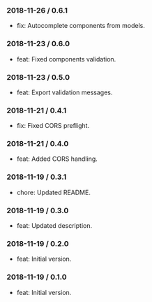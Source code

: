 ### 2018-11-26 / 0.6.1

* fix: Autocomplete components from models.

### 2018-11-23 / 0.6.0

* feat: Fixed components validation.

### 2018-11-23 / 0.5.0

* feat: Export validation messages.

### 2018-11-21 / 0.4.1

* fix: Fixed CORS preflight.

### 2018-11-21 / 0.4.0

* feat: Added CORS handling.

### 2018-11-19 / 0.3.1

* chore: Updated README.

### 2018-11-19 / 0.3.0

* feat: Updated description.

### 2018-11-19 / 0.2.0

- feat: Initial version.

### 2018-11-19 / 0.1.0

- feat: Initial version.
